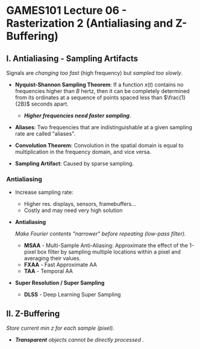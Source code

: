 # GAMES101 Lecture 06 - Rasterization 2 (Antialiasing and Z-Buffering)

## I. Antialiasing - Sampling Artifacts

Signals are *changing too fast* (high frequency) but *sampled too slowly*.

- **Nyquist-Shannon Sampling Theorem**: If a function $x(t)$ contains no frequencies higher than $B$ hertz, then it can be completely determined from its ordinates at a sequence of points spaced less than $\frac{1}{2B}$ seconds apart.
  - ***Higher frequencies need faster sampling***.

- **Aliases**: Two frequencies that are indistinguishable at a given sampling rate are called "aliases".



- **Convolution Theorem**: Convolution in the spatial domain is equal to multiplication in the frequency domain, and vice versa.



- **Sampling Artifact**: Caused by sparse sampling.



### Antialiasing

- Increase sampling rate:

  - Higher res. displays, sensors, framebuffers...
  - Costly and may need very high solution

- **Antialiasing**

  *Make Fourier contents "narrower" before repeating (low-pass filter).*

  - **MSAA** - Multi-Sample Anti-Aliasing: Approximate the effect of the 1-pixel box filter by sampling multiple locations within a pixel and averaging their values.
  -  **FXAA** - Fast Approximate AA
  - **TAA** - Temporal AA

- **Super Resolution / Super Sampling**

  - **DLSS** - Deep Learning Super Sampling



## II. Z-Buffering

 *Store current min $z$ for each sample (pixel).*

- ***Transparent** objects cannot be directly processed .*
